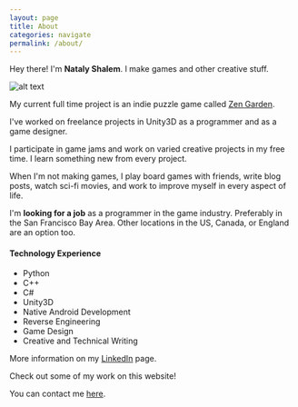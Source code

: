 ```yaml
---
layout: page
title: About
categories: navigate
permalink: /about/
---
```

Hey there! I'm **Nataly Shalem**. I make games and other creative stuff.

![alt text][ProfilePic]

[ProfilePic]: ../images/profilepic.jpg "Nataly Shalem"

My current full time project is an indie puzzle game called [Zen Garden][].

I've worked on freelance projects in Unity3D as a programmer and as a game designer.

I participate in game jams and work on varied creative projects in my free time. I learn something new from every project.

When I'm not making games, I play board games with friends, write blog posts, watch sci-fi movies, and work to improve myself in every aspect of life.

I'm **looking for a job** as a programmer in the game industry. Preferably in the San Francisco Bay Area. Other locations in the US, Canada, or England are an option too.

#### Technology Experience
* Python
* C++
* C#
* Unity3D
* Native Android Development
* Reverse Engineering
* Game Design
* Creative and Technical Writing

More information on my [LinkedIn][] page.

Check out some of my work on this website!

You can contact me <a href="mailto:nataly@natalycreates.com" target="_blank">here</a>.

[Zen Garden]: https://www.facebook.com/ZenKittyGames/
[LinkedIn]: https://www.linkedin.com/in/natalyeliyahu/